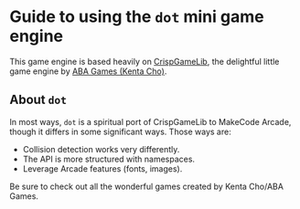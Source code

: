 # Guide to using the `dot` mini game engine

This game engine is based heavily on [CrispGameLib](https://github.com/abagames/crisp-game-lib),
the delightful little game engine by [ABA Games (Kenta Cho)](https://www.asahi-net.or.jp/~cs8k-cyu/).

## About `dot`

In most ways, `dot` is a spiritual port of CrispGameLib to MakeCode Arcade, though it differs in some significant ways. Those ways are:
* Collision detection works very differently.
* The API is more structured with namespaces.
* Leverage Arcade features (fonts, images).

Be sure to check out all the wonderful games created by Kenta Cho/ABA Games.
